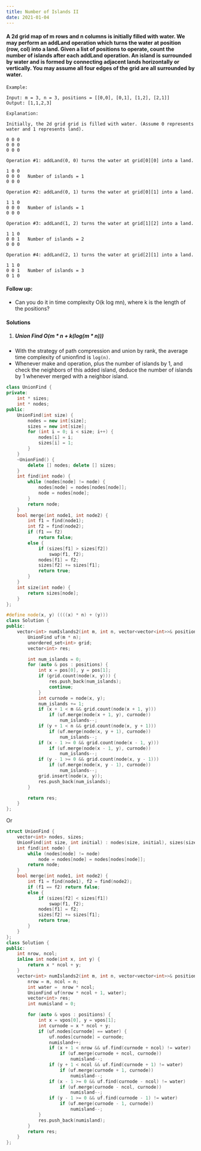 ```yaml
---
title: Number of Islands II
date: 2021-01-04
---
```

#### A 2d grid map of m rows and n columns is initially filled with water. We may perform an addLand operation which turns the water at position (row, col) into a land. Given a list of positions to operate, count the number of islands after each addLand operation. An island is surrounded by water and is formed by connecting adjacent lands horizontally or vertically. You may assume all four edges of the grid are all surrounded by water.

```
Example:

Input: m = 3, n = 3, positions = [[0,0], [0,1], [1,2], [2,1]]
Output: [1,1,2,3]

Explanation:

Initially, the 2d grid grid is filled with water. (Assume 0 represents water and 1 represents land).

0 0 0
0 0 0
0 0 0

Operation #1: addLand(0, 0) turns the water at grid[0][0] into a land.

1 0 0
0 0 0   Number of islands = 1
0 0 0

Operation #2: addLand(0, 1) turns the water at grid[0][1] into a land.

1 1 0
0 0 0   Number of islands = 1
0 0 0

Operation #3: addLand(1, 2) turns the water at grid[1][2] into a land.

1 1 0
0 0 1   Number of islands = 2
0 0 0

Operation #4: addLand(2, 1) turns the water at grid[2][1] into a land.

1 1 0
0 0 1   Number of islands = 3
0 1 0
```

#### Follow up:

- Can you do it in time complexity O(k log mn), where k is the length of the positions?

#### Solutions

1. ##### Union Find O(m * n + k(log(m * n)))

- With the strategy of path compression and union by rank, the average time complexity of unionfind is `log(n)`.
- Whenever make and operation, plus the number of islands by 1, and check the neighbors of this added island, deduce the number of islands by 1 whenever merged with a neighbor island.

```cpp
class UnionFind {
private:
    int * sizes;
    int * nodes;
public:
    UnionFind(int size) {
        nodes = new int[size];
        sizes = new int[size];
        for (int i = 0; i < size; i++) {
            nodes[i] = i;
            sizes[i] = 1;
        }
    }
    ~UnionFind() {
        delete [] nodes; delete [] sizes;
    }
    int find(int node) {
        while (nodes[node] != node) {
            nodes[node] = nodes[nodes[node]];
            node = nodes[node];
        }
        return node;
    }
    bool merge(int node1, int node2) {
        int f1 = find(node1);
        int f2 = find(node2);
        if (f1 == f2)
            return false;
        else {
            if (sizes[f1] > sizes[f2])
                swap(f1, f2);
            nodes[f1] = f2;
            sizes[f2] += sizes[f1];
            return true;
        }
    }
    int size(int node) {
        return sizes[node];
    }
};

#define node(x, y) ((((x) * n) + (y)))
class Solution {
public:
    vector<int> numIslands2(int m, int n, vector<vector<int>>& positions) {
        UnionFind uf(m * n);
        unordered_set<int> grid;
        vector<int> res;

        int num_islands = 0;
        for (auto & pos : positions) {
            int x = pos[0], y = pos[1];
            if (grid.count(node(x, y))) {
                res.push_back(num_islands);
                continue;  
            }
            int curnode = node(x, y);
            num_islands += 1;
            if (x + 1 < m && grid.count(node(x + 1, y)))
                if (uf.merge(node(x + 1, y), curnode))
                    num_islands--;
            if (y + 1 < n && grid.count(node(x, y + 1)))
                if (uf.merge(node(x, y + 1), curnode))
                    num_islands--;
            if (x - 1 >= 0 && grid.count(node(x - 1, y)))
                if (uf.merge(node(x - 1, y), curnode))
                    num_islands--;
            if (y - 1 >= 0 && grid.count(node(x, y - 1)))
                if (uf.merge(node(x, y - 1), curnode))
                    num_islands--;
            grid.insert(node(x, y));
            res.push_back(num_islands);
        }

        return res;
    }
};
```


Or

```cpp
struct UnionFind {
    vector<int> nodes, sizes;
    UnionFind(int size, int initial) : nodes(size, initial), sizes(size, 1) {}
    int find(int node) {
        while (nodes[node] != node)
            node = nodes[node] = nodes[nodes[node]];
        return node;
    }
    bool merge(int node1, int node2) {
        int f1 = find(node1), f2 = find(node2);
        if (f1 == f2) return false;
        else {
            if (sizes[f2] < sizes[f1])
                swap(f1, f2);
            nodes[f1] = f2;
            sizes[f2] += sizes[f1];
            return true;
        }
    }
};
class Solution {
public:
    int nrow, ncol;
    inline int node(int x, int y) {
        return x * ncol + y;
    }
    vector<int> numIslands2(int m, int n, vector<vector<int>>& positions) {
        nrow = m, ncol = n;
        int water =  nrow * ncol;
        UnionFind uf(nrow * ncol + 1, water);
        vector<int> res;
        int numisland = 0;

        for (auto & vpos : positions) {
            int x = vpos[0], y = vpos[1];
            int curnode = x * ncol + y;
            if (uf.nodes[curnode] == water) {
                uf.nodes[curnode] = curnode;
                numisland++; 
                if (x + 1 < nrow && uf.find(curnode + ncol) != water)
                    if (uf.merge(curnode + ncol, curnode))
                        numisland--;
                if (y + 1 < ncol && uf.find(curnode + 1) != water)
                    if (uf.merge(curnode + 1, curnode))
                        numisland--;
                if (x - 1 >= 0 && uf.find(curnode - ncol) != water)
                    if (uf.merge(curnode - ncol, curnode))
                        numisland--;
                if (y - 1 >= 0 && uf.find(curnode - 1) != water)
                    if (uf.merge(curnode - 1, curnode))
                        numisland--;
            }
            res.push_back(numisland);
        }
        return res;
    }
};
```